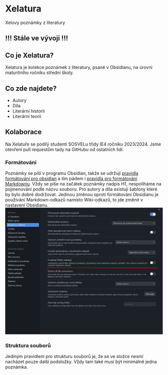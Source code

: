 # Xelatura

Xelovy poznámky z literatury

## !!! Stále ve vývoji !!!

## Co je Xelatura?

Xelatura je kolekce poznámek z literatury, psané v Obsidianu, na úrovni maturitního ročníku střední školy.

## Co zde najdete?

- Autory
- Díla
- Literární historii
- Literární teorii

## Kolaborace

Na Xelatuře se podílý studenti SOSVELu třídy IE4 ročníku 2023/2024. Jsme otevřeni pull requestům tady na GitHubu od ostatních lidí.

### Formátování

Poznámky se píší v programu Obsidian, takže se udržují [pravidla formátování pro obsidian](https://help.obsidian.md/Editing+and+formatting/Basic+formatting+syntax) a tím pádem i [pravidla pro formátování Markdownu](https://www.markdownguide.org/basic-syntax/). Vždy se píše na začátek poznámky nadpis H1, nespolíháme na pojmenování podle názvu souboru. Pro autory a díla existují šablony které by bylo dobré dodržovat. Jedinou změnou oproti formátování Obsidianu je používání Markdown-odkazů namísto Wiki-odkazů, to jde změnit v nastavení Obsidianu. ![](Nastavení%20formátování%20odkazů.png)

### Struktura souborů

Jediným pravidlem pro strukturu souborů je, že se ve složce nesmí nacházet pouze další podsložky. Vždy tam také musí být minimálně jedna poznámka.
